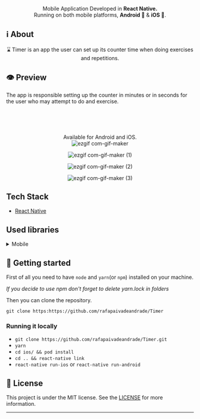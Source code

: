 <p align="center">
  <span>Mobile Application Developed in <b>React Native.</b></span><br/>
  <span>Running on both mobile platforms, <b>Android 🤖</b> & <b>iOS 🍎</b>. </span><br/>
</p>

## ℹ️ About

  

<div  align="center">

<p  align="center">

⌛ Timer is an app the user can set up its counter time when doing exercises and repetitions.

</p>

</div>

  

## 👁 Preview


The app is responsible setting up the counter in minutes or in seconds for the user who may attempt to do and exercise.<br/><br/><br/>


<div  align="center">

<br/>

Available for Android and iOS.
<br/>
![ezgif com-gif-maker](https://user-images.githubusercontent.com/51189721/98165955-809b8b00-1ec5-11eb-8ab9-d7c052223b5f.gif)

![ezgif com-gif-maker (1)](https://user-images.githubusercontent.com/51189721/98165823-4c27cf00-1ec5-11eb-9b88-59a5be61ce7b.gif)
 </br>
 
![ezgif com-gif-maker (2)](https://user-images.githubusercontent.com/51189721/98165946-7da09a80-1ec5-11eb-8660-9728ea8930f2.gif)

![ezgif com-gif-maker (3)](https://user-images.githubusercontent.com/51189721/98166175-c8221700-1ec5-11eb-9582-eb84a310ea51.gif)
 
</div>

  

## Tech Stack

- [React Native](https://github.com/facebook/react-native)

## Used libraries

<details>

<summary>Mobile</summary>
  
- [React](https://pt-br.reactjs.org/)

- [React Native](https://reactnative.dev/)

- [React Native Gesture Handler](https://www.npmjs.com/package/react-native-gesture-handler)

- [React Native Reanimated](https://www.npmjs.com/package/react-native-reanimated)

- [React Native Keep Awake](https://www.npmjs.com/package/react-native-keep-awake)

- [React Native Safe Area Context](https://www.npmjs.com/package/react-native-safe-area-context)

- [React Native Screens](https://www.npmjs.com/package/react-native-screens)

- [React Native Sound](https://www.npmjs.com/package/react-native-sound-player)

- [React Native Webview](https://www.npmjs.com/package/react-native-webview)

- [React Navigation](https://reactnavigation.org/)

</details>

  

## 🚀 Getting started

  

First of all you need to have `node` and `yarn`(or `npm`) installed on your machine.

  

_If you decide to use npm don't forget to delete yarn.lock in folders_

  

Then you can clone the repository.

  

`git clone https:https://github.com/rafapaivadeandrade/Timer`


### Running it locally

- `git clone https://github.com/rafapaivadeandrade/Timer.git`
- `yarn`
- `cd ios/ && pod install`
- `cd .. && react-native link`
- `react-native run-ios` or `react-native run-android`

  

## 📝 License

  

This project is under the MIT license. See the [LICENSE]([https://github.com/rafapaivadeandrade/Timer/blob/master/LICENSE.md](https://github.com/rafapaivadeandrade/Timer/blob/master/LICENSE.md)) for more information.

  

---

